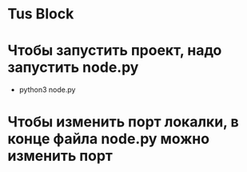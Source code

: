 # Tus Block

# Чтобы запустить проект, надо запустить node.py
* python3 node.py

# Чтобы изменить порт локалки, в конце файла node.py можно изменить порт
